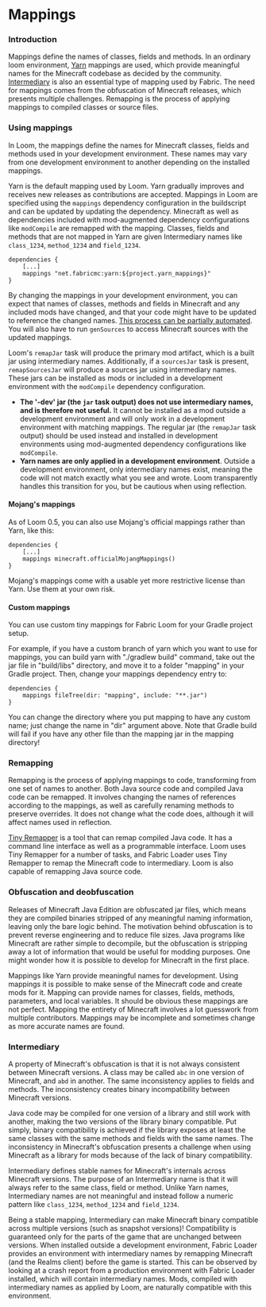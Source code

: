 # Mappings

### Introduction

Mappings define the names of classes, fields and methods. In an ordinary
loom environment, [Yarn](https://github.com/FabricMC/yarn) mappings are
used, which provide meaningful names for the Minecraft codebase as
decided by the community.
[Intermediary](https://github.com/FabricMC/intermediary) is also an
essential type of mapping used by Fabric. The need for mappings comes
from the obfuscation of Minecraft releases, which presents multiple
challenges. Remapping is the process of applying mappings to compiled
classes or source files.

### Using mappings

In Loom, the mappings define the names for Minecraft classes, fields and
methods used in your development environment. These names may vary from
one development environment to another depending on the installed
mappings.

Yarn is the default mapping used by Loom. Yarn gradually improves and
receives new releases as contributions are accepted. Mappings in Loom
are specified using the `mappings` dependency configuration in the
buildscript and can be updated by updating the dependency. Minecraft as
well as dependencies included with mod-augmented dependency
configurations like `modCompile` are remapped with the mapping. Classes,
fields and methods that are not mapped in Yarn are given Intermediary
names like `class_1234`, `method_1234` and `field_1234`.

    dependencies {
        [...]
        mappings "net.fabricmc:yarn:${project.yarn_mappings}"
    }

By changing the mappings in your development environment, you can expect
that names of classes, methods and fields in Minecraft and any included
mods have changed, and that your code might have to be updated to
reference the changed names. [This process can be partially
automated](../Modding-Tutorials/Advanced/migratemappings.md). You will also have to run
`genSources` to access Minecraft sources with the updated mappings.

Loom's `remapJar` task will produce the primary mod artifact, which is a
built jar using intermediary names. Additionally, if a `sourcesJar` task
is present, `remapSourcesJar` will produce a sources jar using
intermediary names. These jars can be installed as mods or included in a
development environment with the `modCompile` dependency configuration.

- **The '-dev' jar (the `jar` task output) does not use intermediary
  names, and is therefore not useful.** It cannot be installed as a
  mod outside a development environment and will only work in a
  development environment with matching mappings. The regular jar (the
  `remapJar` task output) should be used instead and installed in
  development environments using mod-augmented dependency
  configurations like `modCompile`.
- **Yarn names are only applied in a development environment**.
  Outside a development environment, only intermediary names exist,
  meaning the code will not match exactly what you see and wrote. Loom
  transparently handles this transition for you, but be cautious when
  using reflection.

#### Mojang's mappings

As of Loom 0.5, you can also use Mojang's official mappings rather than
Yarn, like this:

    dependencies {
        [...]
        mappings minecraft.officialMojangMappings()
    }

Mojang's mappings come with a usable yet more restrictive license than
Yarn. Use them at your own risk.

#### Custom mappings

You can use custom tiny mappings for Fabric Loom for your Gradle project
setup.

For example, if you have a custom branch of yarn which you want to use
for mappings, you can build yarn with "./gradlew build" command, take
out the jar file in "build/libs" directory, and move it to a folder
"mapping" in your Gradle project. Then, change your mappings dependency
entry to:

    dependencies {
        mappings fileTree(dir: "mapping", include: "**.jar")
    }

You can change the directory where you put mapping to have any custom
name; just change the name in "dir" argument above. Note that Gradle
build will fail if you have any other file than the mapping jar in the
mapping directory!

### Remapping

Remapping is the process of applying mappings to code, transforming from
one set of names to another. Both Java source code and compiled Java
code can be remapped. It involves changing the names of references
according to the mappings, as well as carefully renaming methods to
preserve overrides. It does not change what the code does, although it
will affect names used in reflection.

[Tiny Remapper](https://github.com/FabricMC/tiny-remapper) is a tool
that can remap compiled Java code. It has a command line interface as
well as a programmable interface. Loom uses Tiny Remapper for a number
of tasks, and Fabric Loader uses Tiny Remapper to remap the Minecraft
code to intermediary. Loom is also capable of remapping Java source
code.

### Obfuscation and deobfuscation

Releases of Minecraft Java Edition are obfuscated jar files, which means
they are compiled binaries stripped of any meaningful naming
information, leaving only the bare logic behind. The motivation behind
obfuscation is to prevent reverse engineering and to reduce file sizes.
Java programs like Minecraft are rather simple to decompile, but the
obfuscation is stripping away a lot of information that would be useful
for modding purposes. One might wonder how it is possible to develop for
Minecraft in the first place.

Mappings like Yarn provide meaningful names for development. Using
mappings it is possible to make sense of the Minecraft code and create
mods for it. Mapping can provide names for classes, fields, methods,
parameters, and local variables. It should be obvious these mappings are
not perfect. Mapping the entirety of Minecraft involves a lot guesswork
from multiple contributors. Mappings may be incomplete and sometimes
change as more accurate names are found.

### Intermediary

A property of Minecraft's obfuscation is that it is not always
consistent between Minecraft versions. A class may be called `abc` in
one version of Minecraft, and `abd` in another. The same inconsistency
applies to fields and methods. The inconsistency creates binary
incompatibility between Minecraft versions.

Java code may be compiled for one version of a library and still work
with another, making the two versions of the library binary compatible.
Put simply, binary compatibility is achieved if the library exposes at
least the same classes with the same methods and fields with the same
names. The inconsistency in Minecraft's obfuscation presents a challenge
when using Minecraft as a library for mods because of the lack of binary
compatibility.

Intermediary defines stable names for Minecraft's internals across
Minecraft versions. The purpose of an Intermediary name is that it will
always refer to the same class, field or method. Unlike Yarn names,
Intermediary names are not meaningful and instead follow a numeric
pattern like `class_1234`, `method_1234` and `field_1234`.

Being a stable mapping, Intermediary can make Minecraft binary
compatible across multiple versions (such as snapshot versions)!
Compatibility is guaranteed only for the parts of the game that are
unchanged between versions. When installed outside a development
environment, Fabric Loader provides an environment with intermediary
names by remapping Minecraft (and the Realms client) before the game is
started. This can be observed by looking at a crash report from a
production environment with Fabric Loader installed, which will contain
intermediary names. Mods, compiled with intermediary names as applied by
Loom, are naturally compatible with this environment.
